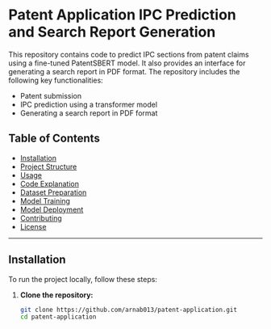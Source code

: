 # Patent Application IPC Prediction and Search Report Generation

This repository contains code to predict IPC sections from patent claims using a fine-tuned PatentSBERT model. It also provides an interface for generating a search report in PDF format. The repository includes the following key functionalities:
- Patent submission
- IPC prediction using a transformer model
- Generating a search report in PDF format

## Table of Contents
- [Installation](Installation/)
- [Project Structure](#project-structure)
- [Usage](#usage)
- [Code Explanation](#code-explanation)
- [Dataset Preparation](Dataset/)
- [Model Training](#model-training)
- [Model Deployment](#model-deployment)
- [Contributing](#contributing)
- [License](#license)

---

## Installation

To run the project locally, follow these steps:

1. **Clone the repository:**

   ```bash
   git clone https://github.com/arnab013/patent-application.git
   cd patent-application

